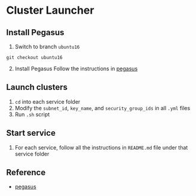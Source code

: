 # Cluster Launcher


## Install Pegasus
1. Switch to branch `ubuntu16`
```
git checkout ubuntu16
```

2. Install Pegasus
Follow the instructions in [pegasus](https://github.com/InsightDataScience/pegasus/tree/feat/ubuntu16)


## Launch clusters
1. `cd` into each service folder
2. Modify the `subnet_id`, `key_name`, and `security_group_ids` in all `.yml` files
3. Run `.sh` script


## Start service
1. For each service, follow all the instructions in `README.md` file under that service folder


## Reference
* [pegasus](https://github.com/InsightDataScience/pegasus/tree/feat/ubuntu16)
